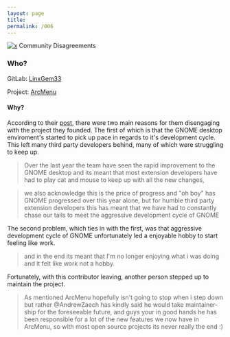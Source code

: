 ```yaml
---
layout: page
title: 
permalink: /006
---
```


[![x](https://img.shields.io/badge/-No%20Longer%20Enjoyable-ff033e)](/#NLE) Community Disagreements

### Who?

GitLab: [LinxGem33](https://gitlab.com/LinxGem33)

Project: [ArcMenu](https://gitlab.com/LinxGem33/Arc-Menu)

#### Why?

According to their [post](https://gitlab.com/LinxGem33/Arc-Menu/-/issues/358), there were two main reasons for them disengaging with the project they founded. The first of which is that the GNOME desktop enviroment's started to pick up pace in regards to it's development cycle.  This left many third party developers behind, many of which were struggling to keep up. 

> Over the last year the team have seen the rapid improvement to the GNOME desktop and its meant that most extension developers have had to play cat and mouse to keep up with all the new changes,

> we also acknowledge this is the price of progress and "oh boy" has GNOME progressed over this year alone, but for humble third party extension developers this has meant that we have had to constantly chase our tails to meet the aggressive development cycle of GNOME

The second problem, which ties in with the first, was that aggressive development cycle of GNOME unfortunately led a enjoyable hobby to start feeling like work.

> and in the end its meant that I'm no longer enjoying what i was doing and it felt like work not a hobby.

Fortunately, with this contributor leaving, another person stepped up to maintain the project. 

> As mentioned ArcMenu hopefully isn't going to stop when i step down but rather @AndrewZaech has kindly said he would take maintainer-ship for the foreseeable future, and guys your in good hands he has been responsible for a lot of the new features we now have in ArcMenu, so with most open source projects its never really the end :)